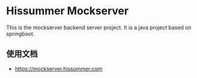 # Hissummer Mockserver 

This is the mockserver backend server project. It is a java project based on springboot. 

## 使用文档
* <a href="https://mockserver.hissummer.com"> https://mockserver.hissummer.com </a> 

